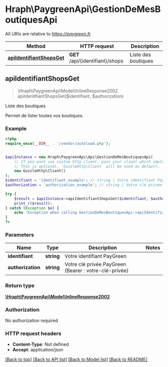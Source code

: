 # Hraph\PaygreenApi\GestionDeMesBoutiquesApi

All URIs are relative to *https://paygreen.fr*

Method | HTTP request | Description
------------- | ------------- | -------------
[**apiIdentifiantShopsGet**](GestionDeMesBoutiquesApi.md#apiIdentifiantShopsGet) | **GET** /api/{identifiant}/shops | Liste des boutiques



## apiIdentifiantShopsGet

> \Hraph\PaygreenApi\Model\InlineResponse2002 apiIdentifiantShopsGet($identifiant, $authorization)

Liste des boutiques

Permet de lister toutes vos boutiques.

### Example

```php
<?php
require_once(__DIR__ . '/vendor/autoload.php');


$apiInstance = new Hraph\PaygreenApi\Api\GestionDeMesBoutiquesApi(
    // If you want use custom http client, pass your client which implements `GuzzleHttp\ClientInterface`.
    // This is optional, `GuzzleHttp\Client` will be used as default.
    new GuzzleHttp\Client()
);
$identifiant = 'identifiant_example'; // string | Votre identifiant PayGreen
$authorization = 'authorization_example'; // string | Votre clé privée PayGreen (Bearer : votre-clé-privée)

try {
    $result = $apiInstance->apiIdentifiantShopsGet($identifiant, $authorization);
    print_r($result);
} catch (Exception $e) {
    echo 'Exception when calling GestionDeMesBoutiquesApi->apiIdentifiantShopsGet: ', $e->getMessage(), PHP_EOL;
}
?>
```

### Parameters


Name | Type | Description  | Notes
------------- | ------------- | ------------- | -------------
 **identifiant** | **string**| Votre identifiant PayGreen |
 **authorization** | **string**| Votre clé privée PayGreen (Bearer : votre-clé-privée) |

### Return type

[**\Hraph\PaygreenApi\Model\InlineResponse2002**](../Model/InlineResponse2002.md)

### Authorization

No authorization required

### HTTP request headers

- **Content-Type**: Not defined
- **Accept**: application/json

[[Back to top]](#) [[Back to API list]](../../README.md#documentation-for-api-endpoints)
[[Back to Model list]](../../README.md#documentation-for-models)
[[Back to README]](../../README.md)

